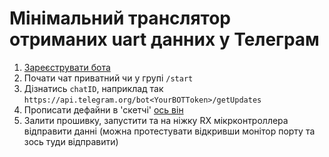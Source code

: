 # Мінімальний транслятор отриманих uart данних у Телеграм

1. [Зареєструвати бота](https://t.me/botfather)
2. Почати чат приватний чи у групі `/start`
3. Дізнатись `chatID`, наприклад так
`https://api.telegram.org/bot<YourBOTToken>/getUpdates`
4.  Прописати дефайни в 'скетчі' [ось він](src/main.cpp)
5. Залити прошивку, запустити та на ніжку RX мікрконтроллера відправити данні (можна протестувати відкривши монітор порту та зось туди відправити)